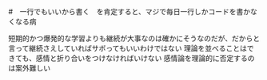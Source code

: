 #　一行でもいいから書く　を肯定すると、マジで毎日一行しかコードを書かなくなる病

短期的かつ爆発的な学習よりも継続が大事なのは確かにそうなのだが、だからと言って継続さえしていればサボってもいいわけではない
理論を並べることはできても、感情と折り合いをつけなければいけない
感情論を理論的に否定するのは案外難しい